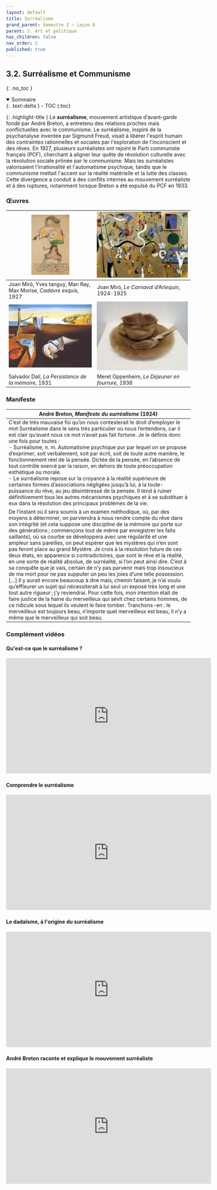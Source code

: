 ```yaml
---
layout: default
title: Surréalisme
grand_parent: Semestre 2 – Leçon 8
parent: 3. Art et politique
has_children: false
nav_order: 2
published: true
---
```

## 3.2. Surréalisme et Communisme
{: .no_toc }

<details open markdown="block">
  <summary>
    Sommaire
  </summary>
  {: .text-delta }
- TOC
{:toc}
</details>

{: .highlight-title }
Le **surréalisme**, mouvement artistique d’avant-garde fondé par André Breton, a entretenu des relations proches mais conflictuelles avec le communisme. Le surréalisme, inspiré de la psychanalyse inventée par Sigmund Freud, visait à libérer l'esprit humain des contraintes rationnelles et sociales par l'exploration de l'inconscient et des rêves. En 1927, plusieurs surréalistes ont rejoint le Parti communiste français (PCF), cherchant à aligner leur quête de révolution culturelle avec la révolution sociale prônée par le communisme. Mais les surréalistes valorisaient l'irrationalité et l'automatisme psychique, tandis que le communisme mettait l'accent sur la réalité matérielle et la lutte des classes. Cette divergence a conduit à des conflits internes au mouvement surréaliste et à des ruptures, notamment lorsque Breton a été expulsé du PCF en 1933.

### Œuvres

| <a href="../../assets/img/cadavre.jpeg" target="_blank"><img src="../../assets/img/cadavre.jpeg" style="zoom:16%;" /></a>  | <a href="../../assets/img/miro.png" target="_blank"><img src="../../assets/img/miro.png" style="zoom:100%;" /></a>  |
| ------------------------------------------------------------------- | ------------------------------------------------ |
| Joan Miró, Yves tanguy, Man Ray, Max Morise, *Cadavre exquis*, 1927 | Joan Miró, _Le Carnaval d’Arlequin_, 1924-1925  |
| <a href="../../assets/img/dali.png" target="_blank"><img src="../../assets/img/dali.png" style="zoom:54%;" /></a>  | <a href="../../assets/img/fourrure.png" target="_blank"><img src="../../assets/img/fourrure.png" style="zoom:60%;" /></a>|
| Salvador Dalí, *La Persistance de la mémoire*, 1931                | Meret Oppenheim, _Le Déjeuner en fourrure_, 1936 |

### Manifeste


| André Breton, *Manifeste du surréalisme* (1924)              |
| ---------------------------------------------------------------------------------- |
| C’est de très mauvaise foi qu’on nous contesterait le droit  d’employer le mot Surréalisme dans le sens très particulier où  nous l’entendons, car il est clair qu’avant nous ce mot n’avait  pas fait fortune. Je le définis donc une fois pour toutes :<br>- Surréalisme, n. m. Automatisme psychique pur par lequel on se  propose d’exprimer, soit verbalement, soit par écrit, soit de  toute autre manière, le fonctionnement réel de la pensée. Dictée  de la pensée, en l’absence de tout contrôle exercé par la raison, en dehors de toute préoccupation esthétique ou morale.<br>- Le surréalisme repose sur la croyance à la réalité supérieure de certaines formes d’associations négligées jusqu’à lui, à la toute-puissance du rêve, au jeu désintéressé de la  pensée. Il tend à ruiner définitivement tous les autres mécanismes  psychiques et à se substituer à eux dans la résolution des  principaux problèmes de la vie. |
| De l’instant où il sera soumis à un examen méthodique, où, par des moyens à déterminer, on parviendra à nous rendre compte du rêve dans son intégrité (et cela suppose une discipline de la mémoire qui porte sur des générations ; commençons tout de même par enregistrer les faits saillants), où sa courbe se développera avec une régularité et une ampleur sans pareilles, on peut espérer que les mystères qui n’en sont pas feront place au grand Mystère. Je crois à la résolution future de ces deux états, en apparence si contradictoires, que sont le rêve et la réalité, en une sorte de réalité absolue, de surréalité, si l’on peut ainsi dire. C’est à sa conquête que je vais, certain de n’y pas parvenir mais trop insoucieux de ma mort pour ne pas supputer un peu les joies d’une telle possession. […] Il y aurait encore beaucoup à dire mais, chemin faisant, je n’ai voulu qu’effleurer un sujet qui nécessiterait à lui seul un exposé très long et une tout autre rigueur ; j’y reviendrai. Pour cette fois, mon intention était de faire justice de la haine du merveilleux qui sévit chez certains hommes, de ce ridicule sous lequel ils veulent le faire tomber. Tranchons-en : le merveilleux est toujours beau, n’importe quel merveilleux est beau, il n’y a même que le merveilleux qui soit beau. |

### Complément vidéos

#### Qu'est-ce que le surréalisme ?

<iframe width="560" height="315" src="https://www.youtube.com/embed/KAgvZCcJM1k?si=oO593R7cG7V5xQYT" title="YouTube video player" frameborder="0" allow="accelerometer; autoplay; clipboard-write; encrypted-media; gyroscope; picture-in-picture; web-share" referrerpolicy="strict-origin-when-cross-origin" allowfullscreen></iframe>

#### Comprendre le surréalisme

<iframe width="560" height="315" src="https://www.youtube.com/embed/So9wxAVmsa4?si=DibKDn6_XyvwBGMV" title="YouTube video player" frameborder="0" allow="accelerometer; autoplay; clipboard-write; encrypted-media; gyroscope; picture-in-picture; web-share" referrerpolicy="strict-origin-when-cross-origin" allowfullscreen></iframe>

#### Le dadaïsme, à l'origine du surréalisme

<iframe width="560" height="315" src="https://www.youtube.com/embed/hUbP2Ae-miU?si=AIr0p9InekIkHh-C" title="YouTube video player" frameborder="0" allow="accelerometer; autoplay; clipboard-write; encrypted-media; gyroscope; picture-in-picture; web-share" referrerpolicy="strict-origin-when-cross-origin" allowfullscreen></iframe>

#### André Breton raconte et explique le mouvement surréaliste

<iframe width="560" height="315" src="https://www.youtube.com/embed/wppj0h1_OXc?si=76STXP6yDP1rUSRr" title="YouTube video player" frameborder="0" allow="accelerometer; autoplay; clipboard-write; encrypted-media; gyroscope; picture-in-picture; web-share" referrerpolicy="strict-origin-when-cross-origin" allowfullscreen></iframe>